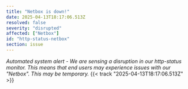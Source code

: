 ```yaml
---
title: "Netbox is down!"
date: 2025-04-13T18:17:06.513Z
resolved: false
severity: "disrupted"
affected: ["Netbox"]
id: "http-status-netbox"
section: issue
---
```


**Automated system alert* - We are sensing a disruption in our http-status monitor. This means that end users may experience issues with our "Netbox". This may be temporary.* {{< track "2025-04-13T18:17:06.513Z" >}}
